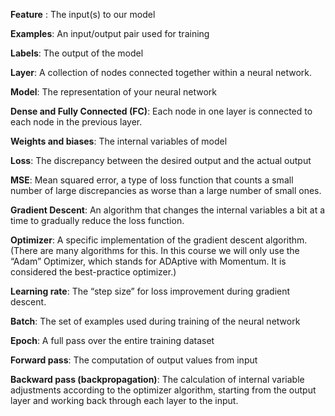 
**Feature** : The input(s) to our model

**Examples**: An input/output pair used for training

**Labels**: The output of the model

**Layer**: A collection of nodes connected together within a neural network.

**Model**: The representation of your neural network

**Dense and Fully Connected (FC)**: Each node in one layer is connected to each node in the previous layer.

**Weights and biases**: The internal variables of model

**Loss**: The discrepancy between the desired output and the actual output

**MSE**: Mean squared error, a type of loss function that counts a small number of large discrepancies as worse than a large number of small ones.

**Gradient Descent**: An algorithm that changes the internal variables a bit at a time to gradually reduce the loss function.

**Optimizer**: A specific implementation of the gradient descent algorithm. (There are many algorithms for this. In this course we will only use the “Adam” Optimizer, which stands for ADAptive with Momentum. It is considered the best-practice optimizer.)

**Learning rate**: The “step size” for loss improvement during gradient descent.

**Batch**: The set of examples used during training of the neural network

**Epoch**: A full pass over the entire training dataset

**Forward pass**: The computation of output values from input

**Backward pass (backpropagation)**: The calculation of internal variable adjustments according to the optimizer algorithm, starting from the output layer and working back through each layer to the input.

